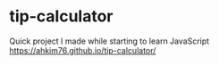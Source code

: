# tip-calculator
Quick project I made while starting to learn JavaScript
https://ahkim76.github.io/tip-calculator/
